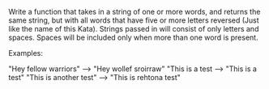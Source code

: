 Write a function that takes in a string of one or more words, and returns the same string, but with all words that have five or more letters reversed (Just like the name of this Kata). 
Strings passed in will consist of only letters and spaces. Spaces will be included only when more than one word is present.

Examples:

"Hey fellow warriors"  --> "Hey wollef sroirraw" 
"This is a test        --> "This is a test" 
"This is another test" --> "This is rehtona test"